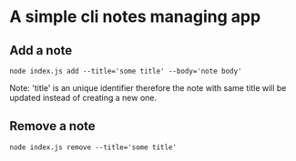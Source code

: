 # A simple cli notes managing app
## Add a note
`node index.js add --title='some title' --body='note body'`

Note: 'title' is an unique identifier therefore the note with same title will be updated instead of creating a new one. 

## Remove a note
`node index.js remove --title='some title'`

